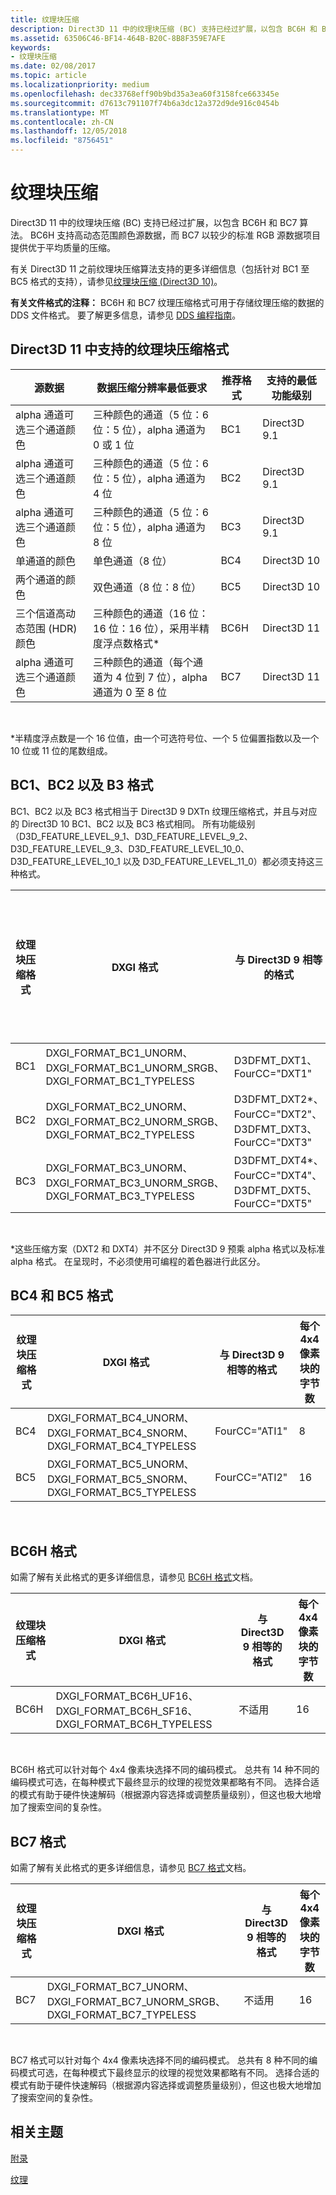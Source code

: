 ```yaml
---
title: 纹理块压缩
description: Direct3D 11 中的纹理块压缩 (BC) 支持已经过扩展，以包含 BC6H 和 BC7 算法。
ms.assetid: 63506C46-BF14-464B-B20C-8B8F359E7AFE
keywords:
- 纹理块压缩
ms.date: 02/08/2017
ms.topic: article
ms.localizationpriority: medium
ms.openlocfilehash: dec33768eff90b9bd35a3ea60f3158fce663345e
ms.sourcegitcommit: d7613c791107f74b6a3dc12a372d9de916c0454b
ms.translationtype: MT
ms.contentlocale: zh-CN
ms.lasthandoff: 12/05/2018
ms.locfileid: "8756451"
---
```

# <a name="texture-block-compression"></a>纹理块压缩


Direct3D 11 中的纹理块压缩 (BC) 支持已经过扩展，以包含 BC6H 和 BC7 算法。 BC6H 支持高动态范围颜色源数据，而 BC7 以较少的标准 RGB 源数据项目提供优于平均质量的压缩。

有关 Direct3D 11 之前纹理块压缩算法支持的更多详细信息（包括针对 BC1 至 BC5 格式的支持），请参见[纹理块压缩 (Direct3D 10)](https://msdn.microsoft.com/library/windows/desktop/bb694531)。

**有关文件格式的注释：** BC6H 和 BC7 纹理压缩格式可用于存储纹理压缩的数据的 DDS 文件格式。 要了解更多信息，请参见 [DDS 编程指南](https://msdn.microsoft.com/library/windows/desktop/bb943991)。

## <a name="span-idblockcompressionformatssupportedindirect3d11spanspan-idblockcompressionformatssupportedindirect3d11spanspan-idblockcompressionformatssupportedindirect3d11spanblock-compression-formats-supported-in-direct3d-11"></a><span id="Block_Compression_Formats_Supported_in_Direct3D_11"></span><span id="block_compression_formats_supported_in_direct3d_11"></span><span id="BLOCK_COMPRESSION_FORMATS_SUPPORTED_IN_DIRECT3D_11"></span>Direct3D 11 中支持的纹理块压缩格式


| 源数据                                  | 数据压缩分辨率最低要求                              | 推荐格式 | 支持的最低功能级别 |
|----------------------------------------------|---------------------------------------------------------------------------|--------------------|---------------------------------|
| alpha 通道可选三个通道颜色       | 三种颜色的通道（5 位：6 位：5 位），alpha 通道为 0 或 1 位  | BC1                | Direct3D 9.1                    |
| alpha 通道可选三个通道颜色       | 三种颜色的通道（5 位：6 位：5 位），alpha 通道为 4 位         | BC2                | Direct3D 9.1                    |
| alpha 通道可选三个通道颜色       | 三种颜色的通道（5 位：6 位：5 位），alpha 通道为 8 位          | BC3                | Direct3D 9.1                    |
| 单通道的颜色                            | 单色通道（8 位）                                                | BC4                | Direct3D 10                     |
| 两个通道的颜色                            | 双色通道（8 位：8 位）                                        | BC5                | Direct3D 10                     |
| 三个信道高动态范围 (HDR) 颜色 | 三种颜色的通道（16 位：16 位：16 位），采用半精度浮点数格式\* | BC6H               | Direct3D 11                     |
| alpha 通道可选三个通道颜色  | 三种颜色的通道（每个通道为 4 位到 7 位），alpha 通道为 0 至 8 位  | BC7                | Direct3D 11                     |

 

\*半精度浮点数是一个 16 位值，由一个可选符号位、一个 5 位偏置指数以及一个 10 位或 11 位的尾数组成。
## <a name="span-idbc1bc2andb3formatsspanspan-idbc1bc2andb3formatsspanspan-idbc1bc2andb3formatsspanbc1-bc2-and-b3-formats"></a><span id="BC1__BC2__and_B3_Formats"></span><span id="bc1__bc2__and_b3_formats"></span><span id="BC1__BC2__AND_B3_FORMATS"></span>BC1、BC2 以及 B3 格式


BC1、BC2 以及 BC3 格式相当于 Direct3D 9 DXTn 纹理压缩格式，并且与对应的 Direct3D 10 BC1、BC2 以及 BC3 格式相同。 所有功能级别（D3D\_FEATURE\_LEVEL\_9\_1、D3D\_FEATURE\_LEVEL\_9\_2、D3D\_FEATURE\_LEVEL\_9\_3、D3D\_FEATURE\_LEVEL\_10\_0、D3D\_FEATURE\_LEVEL\_10\_1 以及 D3D\_FEATURE\_LEVEL\_11\_0）都必须支持这三种格式。

| 纹理块压缩格式 | DXGI 格式                                                                           | 与 Direct3D 9 相等的格式                               | 每个 4x4 像素块的字节数 |
|--------------------------|---------------------------------------------------------------------------------------|------------------------------------------------------------|---------------------------|
| BC1                      | DXGI\_FORMAT\_BC1\_UNORM、DXGI\_FORMAT\_BC1\_UNORM\_SRGB、DXGI\_FORMAT\_BC1\_TYPELESS | D3DFMT\_DXT1、FourCC="DXT1"                                | 8                         |
| BC2                      | DXGI\_FORMAT\_BC2\_UNORM、DXGI\_FORMAT\_BC2\_UNORM\_SRGB、DXGI\_FORMAT\_BC2\_TYPELESS | D3DFMT\_DXT2\*、FourCC="DXT2"、D3DFMT\_DXT3、FourCC="DXT3" | 16                        |
| BC3                      | DXGI\_FORMAT\_BC3\_UNORM、DXGI\_FORMAT\_BC3\_UNORM\_SRGB、DXGI\_FORMAT\_BC3\_TYPELESS | D3DFMT\_DXT4\*、FourCC="DXT4"、D3DFMT\_DXT5、FourCC="DXT5" | 16                        |

 

\*这些压缩方案（DXT2 和 DXT4）并不区分 Direct3D 9 预乘 alpha 格式以及标准 alpha 格式。 在呈现时，不必须使用可编程的着色器进行此区分。

## <a name="span-idbc4andbc5formatsspanspan-idbc4andbc5formatsspanspan-idbc4andbc5formatsspanbc4-and-bc5-formats"></a><span id="BC4_and_BC5_Formats"></span><span id="bc4_and_bc5_formats"></span><span id="BC4_AND_BC5_FORMATS"></span>BC4 和 BC5 格式


| 纹理块压缩格式 | DXGI 格式                                                                     | 与 Direct3D 9 相等的格式 | 每个 4x4 像素块的字节数 |
|--------------------------|---------------------------------------------------------------------------------|------------------------------|---------------------------|
| BC4                      | DXGI\_FORMAT\_BC4\_UNORM、DXGI\_FORMAT\_BC4\_SNORM、DXGI\_FORMAT\_BC4\_TYPELESS | FourCC="ATI1"                | 8                         |
| BC5                      | DXGI\_FORMAT\_BC5\_UNORM、DXGI\_FORMAT\_BC5\_SNORM、DXGI\_FORMAT\_BC5\_TYPELESS | FourCC="ATI2"                | 16                        |

 

## <a name="span-idbc6hformatspanspan-idbc6hformatspanspan-idbc6hformatspanbc6h-format"></a><span id="BC6H_Format"></span><span id="bc6h_format"></span><span id="BC6H_FORMAT"></span>BC6H 格式


如需了解有关此格式的更多详细信息，请参见 [BC6H 格式](https://msdn.microsoft.com/library/windows/desktop/hh308952)文档。

| 纹理块压缩格式 | DXGI 格式                                                                      | 与 Direct3D 9 相等的格式 | 每个 4x4 像素块的字节数 |
|--------------------------|----------------------------------------------------------------------------------|------------------------------|---------------------------|
| BC6H                     | DXGI\_FORMAT\_BC6H\_UF16、DXGI\_FORMAT\_BC6H\_SF16、DXGI\_FORMAT\_BC6H\_TYPELESS | 不适用                          | 16                        |

 

BC6H 格式可以针对每个 4x4 像素块选择不同的编码模式。 总共有 14 种不同的编码模式可选，在每种模式下最终显示的纹理的视觉效果都略有不同。 选择合适的模式有助于硬件快速解码（根据源内容选择或调整质量级别），但这也极大地增加了搜索空间的复杂性。

## <a name="span-idbc7formatspanspan-idbc7formatspanspan-idbc7formatspanbc7-format"></a><span id="BC7_Format"></span><span id="bc7_format"></span><span id="BC7_FORMAT"></span>BC7 格式


如需了解有关此格式的更多详细信息，请参见 [BC7 格式](https://msdn.microsoft.com/library/windows/desktop/hh308953)文档。

| 纹理块压缩格式 | DXGI 格式                                                                           | 与 Direct3D 9 相等的格式 | 每个 4x4 像素块的字节数 |
|--------------------------|---------------------------------------------------------------------------------------|------------------------------|---------------------------|
| BC7                      | DXGI\_FORMAT\_BC7\_UNORM、DXGI\_FORMAT\_BC7\_UNORM\_SRGB、DXGI\_FORMAT\_BC7\_TYPELESS | 不适用                          | 16                        |

 

BC7 格式可以针对每个 4x4 像素块选择不同的编码模式。 总共有 8 种不同的编码模式可选，在每种模式下最终显示的纹理的视觉效果都略有不同。 选择合适的模式有助于硬件快速解码（根据源内容选择或调整质量级别），但这也极大地增加了搜索空间的复杂性。

## <a name="span-idrelated-topicsspanrelated-topics"></a><span id="related-topics"></span>相关主题


[附录](appendix.md)

[纹理](https://msdn.microsoft.com/library/windows/desktop/ff476902)

 

 




